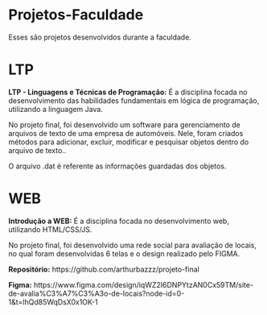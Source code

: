 # Projetos-Faculdade

Esses são projetos desenvolvidos durante a faculdade.

# LTP
<p><strong>LTP - Linguagens e Técnicas de Programação:</strong> É a disciplina focada no desenvolvimento das habilidades fundamentais em lógica de programação, utilizando a linguagem Java.</p>
<p>No projeto final, foi desenvolvido um software para gerenciamento de arquivos de texto de uma empresa de automóveis. Nele, foram criados métodos para adicionar, excluir, modificar e pesquisar objetos dentro do arquivo de texto..</p>
<p>O arquivo .dat é referente as informações guardadas dos objetos.</p
                                                                     
#

# WEB
<p><strong>Introdução a WEB:</strong> É a disciplina focada no desenvolvimento web, utilizando HTML/CSS/JS.</p>
<p>No projeto final, foi desenvolvido uma rede social para avaliação de locais, no qual foram desenvolvidas 6 telas e o design realizado pelo FIGMA.</p>
<p><strong>Repositório:</strong> https://github.com/arthurbazzz/projeto-final</p>
<p><strong>Figma:</strong> https://www.figma.com/design/iqWZ2I6DNPYtzAN0Cx59TM/site-de-avalia%C3%A7%C3%A3o-de-locais?node-id=0-1&t=lhQd85WqDsX0x1OK-1</p>
 
